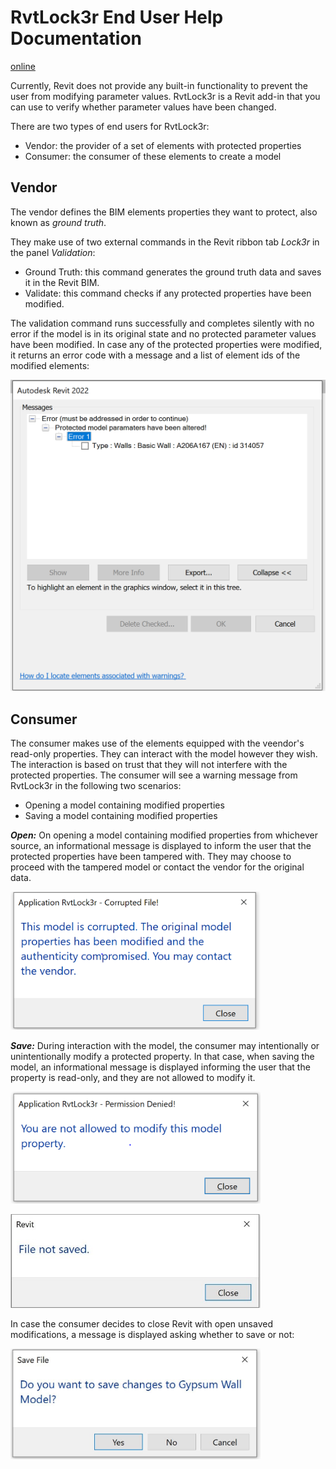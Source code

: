 # RvtLock3r End User Help Documentation

[online](https://myshare.autodesk.com/:w:/g/personal/mikako_harada_autodesk_com/EXbZYeXRuZ9Kr_E5RH7u-h0B70L7kd2dDIjXjmaKM-7p8g?e=X5Bqp9)

Currently, Revit does not provide any built-in functionality to prevent the user from modifying parameter values.
RvtLock3r is a Revit add-in that you can use to verify whether parameter values have been changed. 

There are two types of end users for RvtLock3r: 

- Vendor: the provider of a set of elements with protected properties 
- Consumer: the consumer of these elements to create a model 

## Vendor 

The vendor defines the BIM elements properties they want to protect, also known as _ground truth_.

They make use of two external commands in the Revit ribbon tab _Lock3r_ in the panel _Validation_:  

- Ground Truth: this command generates the ground truth data and saves it in the Revit BIM. 
- Validate: this command checks if any protected properties have been modified.

The validation command runs successfully and completes silently with no error if the model is in its original state and no protected parameter values have been modified.
In case any of the protected properties were modified, it returns an error code with a message and a list of element ids of the modified elements:

<img src="img/1.png" alt="Validation error" title="Validation error" width="600"/> <!-- 1189 -->

## Consumer 

The consumer makes use of the elements equipped with the veendor's read-only properties.
They can interact with the model however they wish.
The interaction is based on trust that they will not interfere with the protected properties.
The consumer will see a warning message from RvtLock3r in the following two scenarios:  

- Opening a model containing modified properties 
- Saving a model containing modified properties 

***Open:*** On opening a model containing modified properties from whichever source, an informational message is displayed to inform the user that the protected properties have been tampered with.
They may choose to proceed with the tampered model or contact the vendor for the original data.

<img src="img/2.png" alt="Validation error" title="Validation error" width="400"/> <!-- 915 -->

***Save:*** During interaction with the model, the consumer may intentionally or unintentionally modify a protected property.
In that case, when saving the model, an informational message is displayed informing the user that the property is read-only, and they are not allowed to modify it.

<img src="img/3.png" alt="Validation error" title="Validation error" width="400"/> <!-- 908 -->

<img src="img/4.jpg" alt="Validation error" title="Validation error" width="400"/> <!-- 632 -->

In case the consumer decides to close Revit with open unsaved modifications, a message is displayed asking whether to save or not:

<img src="img/5.jpg" alt="Validation error" title="Validation error" width="400"/> <!-- 907 -->

